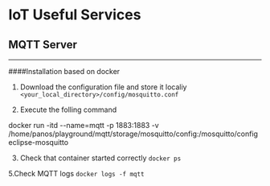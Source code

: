 # IoT Useful Services

## MQTT Server
-------------

####Installation based on docker 

1. Download the configuration file and store it localiy `<your_local_directory>/config/mosquitto.conf`

2. Execute the folling command

    
 docker run -itd --name=mqtt -p 1883:1883 -v /home/panos/playground/mqtt/storage/mosquitto/config:/mosquitto/config eclipse-mosquitto   
     
3. Check that container started correctly `docker ps`

5.Check MQTT logs `docker logs -f mqtt`
